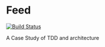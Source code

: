 # Feed

[![Build Status](https://travis-ci.com/sabiusa/Feed.svg?branch=main)](https://travis-ci.com/sabiusa/Feed)

A Case Study of TDD and architecture
